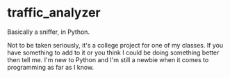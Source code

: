 # traffic_analyzer
Basically a sniffer, in Python.

Not to be taken seriously, it's a college project for one of my classes. If you have something to add to it or you think I could be doing something better then tell me. I'm new to Python and I'm still a newbie when it comes to programming as far as I know.
